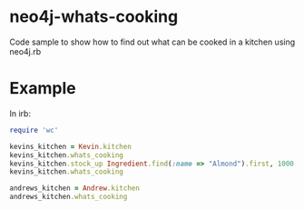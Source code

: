 neo4j-whats-cooking
===================

Code sample to show how to find out what can be cooked in a kitchen using neo4j.rb

Example
=======

In irb:
```ruby
require 'wc'

kevins_kitchen = Kevin.kitchen
kevins_kitchen.whats_cooking
kevins_kitchen.stock_up Ingredient.find(:name => "Almond").first, 1000
kevins_kitchen.whats_cooking

andrews_kitchen = Andrew.kitchen
andrews_kitchen.whats_cooking
```